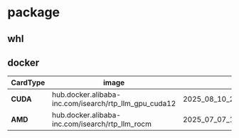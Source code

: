 # package

## whl



## docker

| **CardType**              | **image** | **tag** |
|--------------------------|-------------------|-------------------|
| **CUDA**           | hub.docker.alibaba-inc.com/isearch/rtp_llm_gpu_cuda12 |2025_08_10_21_00_0b10e6b_accelerated                |
| **AMD**            | hub.docker.alibaba-inc.com/isearch/rtp_llm_rocm    | 2025_07_07_11_26_b8c2167_accelerated                 |
